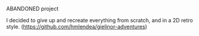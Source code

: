 ABANDONED project

I decided to give up and recreate everything from scratch, and in a 2D retro style. (https://github.com/hmlendea/gielinor-adventures)
